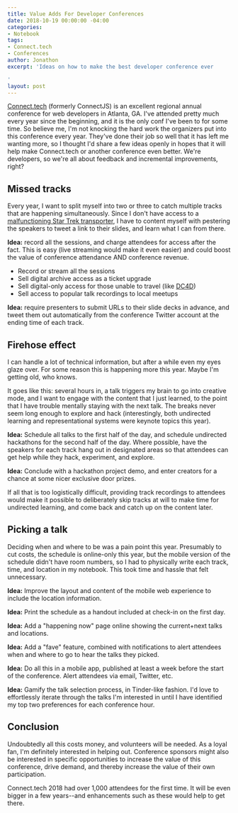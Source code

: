 ```yaml
---
title: Value Adds For Developer Conferences
date: 2018-10-19 00:00:00 -04:00
categories:
- Notebook
tags:
- Connect.tech
- Conferences
author: Jonathon
excerpt: 'Ideas on how to make the best developer conference ever

'
layout: post
---
```


[Connect.tech](http://connect.tech) (formerly ConnectJS) is an excellent regional annual conference for web developers in Atlanta, GA. I've attended pretty much every year since the beginning, and it is the only conf I've been to for some time. So believe me, I'm not knocking the hard work the organizers put into this conference every year. They've done their job so well that it has left me wanting more, so I thought I'd share a few ideas openly in hopes that it will help make Connect.tech or another conference even better. We're developers, so we're all about feedback and incremental improvements, right?

## Missed tracks

Every year, I want to split myself into two or three to catch multiple tracks that are happening simultaneously. Since I don't have access to a [malfunctioning Star Trek transporter](http://memory-alpha.wikia.com/wiki/Second_Chances_(episode)), I have to content myself with pestering the speakers to tweet a link to their slides, and learn what I can from there.

**Idea:** record all the sessions, and charge attendees for access after the fact. This is easy (live streaming would make it even easier) and could boost the value of conference attendance AND conference revenue.

* Record or stream all the sessions
* Sell digital archive access as a ticket upgrade
* Sell digital-only access for those unable to travel (like [DC4D](https://daycamp4developers.com/))
* Sell access to popular talk recordings to local meetups

**Idea:** require presenters to submit URLs to their slide decks in advance, and tweet them out automatically from the conference Twitter account at the ending time of each track.

## Firehose effect

I can handle a lot of technical information, but after a while even my eyes glaze over. For some reason this is happening more this year. Maybe I'm getting old, who knows. 

It goes like this: several hours in, a talk triggers my brain to go into creative mode, and I want to engage with the content that I just learned, to the point that I have trouble mentally staying with the next talk. The breaks never seem long enough to explore and hack (interestingly, both undirected learning and representational systems were keynote topics this year).

**Idea:** Schedule all talks to the first half of the day, and schedule undirected hackathons for the second half of the day. Where possible, have the speakers for each track hang out in designated areas so that attendees can get help while they hack, experiment, and explore.

**Idea:** Conclude with a hackathon project demo, and enter creators for a chance at some nicer exclusive door prizes.

If all that is too logistically difficult, providing track recordings to attendees would make it possible to deliberately skip tracks at will to make time for undirected learning, and come back and catch up on the content later.

## Picking a talk

Deciding when and where to be was a pain point this year. Presumably to cut costs, the schedule is online-only this year, but the mobile version of the schedule didn't have room numbers, so I had to physically write each track, time, and location in my notebook. This took time and hassle that felt unnecessary.

**Idea:** Improve the layout and content of the mobile web experience to include the location information.

**Idea:** Print the schedule as a handout included at check-in on the first day.

**Idea:** Add a "happening now" page online showing the current+next talks and locations.

**Idea:** Add a "fave" feature, combined with notifications to alert attendees when and where to go to hear the talks they picked.

**Idea:** Do all this in a mobile app, published at least a week before the start of the conference. Alert attendees via email, Twitter, etc.

**Idea:** Gamify the talk selection process, in Tinder-like fashion. I'd love to effortlessly iterate through the talks I'm interested in until I have identified my top two preferences for each conference hour.

## Conclusion

Undoubtedly all this costs money, and volunteers will be needed. As a loyal fan, I'm definitely interested in helping out. Conference sponsors might also be interested in specific opportunities to increase the value of this conference, drive demand, and thereby increase the value of their own participation.

Connect.tech 2018 had over 1,000 attendees for the first time. It will be even bigger in a few years--and enhancements such as these would help to get there.
